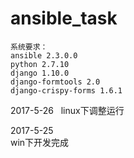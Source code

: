# ansible_task  

```
系统要求：
ansible 2.3.0.0
python 2.7.10
django 1.10.0
django-formtools 2.0
django-crispy-forms 1.6.1  
```

2017-5-26  
linux下调整运行  

2017-5-25  
win下开发完成

